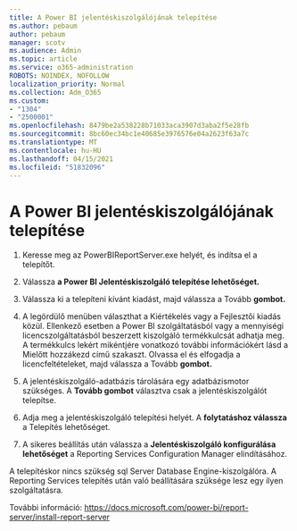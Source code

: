 ```yaml
---
title: A Power BI jelentéskiszolgálójának telepítése
ms.author: pebaum
author: pebaum
manager: scotv
ms.audience: Admin
ms.topic: article
ms.service: o365-administration
ROBOTS: NOINDEX, NOFOLLOW
localization_priority: Normal
ms.collection: Adm_O365
ms.custom:
- "1304"
- "2500001"
ms.openlocfilehash: 8479be2a538228b71033aca3907d3aba2f5e28fb
ms.sourcegitcommit: 8bc60ec34bc1e40685e3976576e04a2623f63a7c
ms.translationtype: MT
ms.contentlocale: hu-HU
ms.lasthandoff: 04/15/2021
ms.locfileid: "51832096"
---
```

# <a name="install-power-bi-report-server"></a>A Power BI jelentéskiszolgálójának telepítése

1. Keresse meg az PowerBIReportServer.exe helyét, és indítsa el a telepítőt.

2. Válassza **a Power BI Jelentéskiszolgáló telepítése lehetőséget.**

3. Válassza ki a telepíteni kívánt kiadást, majd válassza a Tovább **gombot.**

4. A legördülő menüben választhat a Kiértékelés vagy a Fejlesztői kiadás közül.  Ellenkező esetben a Power BI szolgáltatásból vagy a mennyiségi licencszolgáltatásból beszerzett kiszolgáló termékkulcsát adhatja meg. A termékkulcs lekért mikéntjére vonatkozó további információkért lásd a Mielőtt hozzákezd című szakaszt. Olvassa el és elfogadja a licencfeltételeket, majd válassza a Tovább **gombot.**

5. A jelentéskiszolgáló-adatbázis tárolására egy adatbázismotor szükséges. A **Tovább gombot** választva csak a jelentéskiszolgálót telepítse.

6. Adja meg a jelentéskiszolgáló telepítési helyét. A **folytatáshoz válassza** a Telepítés lehetőséget.

7. A sikeres beállítás után válassza a **Jelentéskiszolgáló konfigurálása lehetőséget** a Reporting Services Configuration Manager elindításához.

A telepítéskor nincs szükség sql Server Database Engine-kiszolgálóra. A Reporting Services telepítés után való beállítására szüksége lesz egy ilyen szolgáltatásra.

További információ: https://docs.microsoft.com/power-bi/report-server/install-report-server
